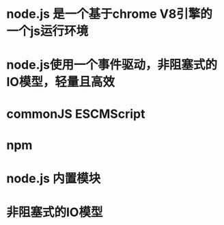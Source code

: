 # node.js 是一个基于chrome V8引擎的一个js运行环境
# node.js使用一个事件驱动，非阻塞式的IO模型，轻量且高效

# commonJS ESCMScript

# npm

# node.js 内置模块
# 非阻塞式的IO模型